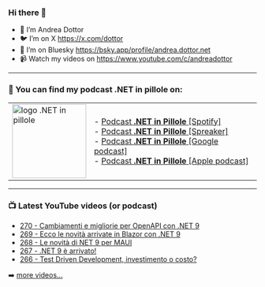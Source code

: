 ### Hi there 👋

- 🖖 I’m Andrea Dottor
- 🐦 I’m on X https://x.com/dottor
- 🦋 I’m on Bluesky https://bsky.app/profile/andrea.dottor.net
- 📹 Watch my videos on https://www.youtube.com/c/andreadottor

---

### 📢 You can find my podcast **.NET in pillole** on:
  
<table>
  <tr>
    <td>
      <img src="https://www.dottor.net/images/podcast_logo.png" alt="logo .NET in pillole" width="150" height="150" />
    </td>
    <td>  
- <a href="https://open.spotify.com/show/7jyoG6BBmzvScNOqSpVvQQ?si=XI5bWP2WSNeyuvZjDIVKjw">Podcast <strong>.NET in Pillole</strong> [Spotify]</a><br />
- <a href="https://www.spreaker.com/show/net-in-pillole">Podcast <strong>.NET in Pillole</strong> [Spreaker]</a><br />
- <a href="https://www.google.com/podcasts?feed=aHR0cHM6Ly93d3cuc3ByZWFrZXIuY29tL3Nob3cvMzY4NTM0NC9lcGlzb2Rlcy9mZWVk">Podcast <strong>.NET in Pillole</strong> [Google podcast]</a><br />
- <a href="https://podcasts.apple.com/it/podcast/net-in-pillole/id1478648398">Podcast <strong>.NET in Pillole</strong> [Apple podcast]</a><br />
    </td>
  </tr>
</table>

---

### 📺 Latest YouTube videos (or podcast)

<!-- YOUTUBE:START -->
- [270 - Cambiamenti e migliorie per OpenAPI con .NET 9](https://www.youtube.com/watch?v=6xJc5ALYfWA)
- [269 - Ecco le novità arrivate in Blazor con .NET 9](https://www.youtube.com/watch?v=3Ew-_3GoH1E)
- [268 - Le novità di NET 9 per MAUI](https://www.youtube.com/watch?v=N6IoJT2uX5o)
- [267 - .NET 9 è arrivato!](https://www.youtube.com/watch?v=5-fySZDO8Ak)
- [266 - Test Driven Development, investimento o costo?](https://www.youtube.com/watch?v=vqL6MNm1FeA)
<!-- YOUTUBE:END -->

➡️ [more videos...](https://www.youtube.com/AndreaDottor)


